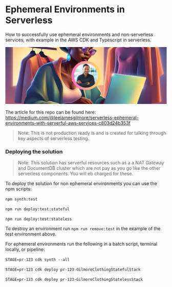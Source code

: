 # Ephemeral Environments in Serverless

How to successfully use ephemeral environments and non-serverless services, with example in the AWS CDK and Typescript in serverless.

![image](./docs/images/header.png)

The article for this repo can be found here: https://medium.com/@leejamesgilmore/serverless-ephemeral-environments-with-serverful-aws-services-c803d24b353f

> Note: This is not production ready is and is created for talking through key aspects of serverless testing.

### Deploying the solution

> Note: This solution has serverful resources such as a a NAT Gateway and DocumentDB cluster which are not pay as you go like the other serverless components. You will eb charged for these.

To deploy the solution for non ephemeral environments you can use the npm scripts:

`npm synth:test`

`npm run deploy:test:stateful`

`npm run deploy:test:stateless`

To destroy an environment run `npm run remove:test` in the example of the test environment above.

For ephemeral environments run the following in a batch script, terminal locally, or pipeline:

`STAGE=pr-123 cdk synth --all`

`STAGE=pr-123 cdk deploy pr-123-GilmoreClothingStatefulStack`

`STAGE=pr-123 cdk deploy pr-123-GilmoreClothingStatelessStack`
